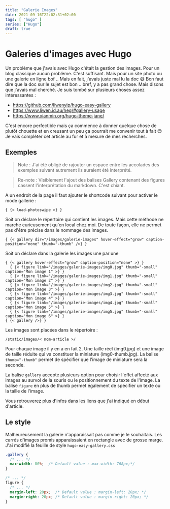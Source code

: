 ```yaml
---
title: "Galerie Images"
date: 2021-09-16T22:02:31+02:00
tags: [ "hugo" ]
series: ["Hugo"]
draft: true
---
```


# Galeries d'images avec Hugo
Un problème que j'avais avec Hugo c'était la gestion des images. Pour un blog classique aucun problème. C'est suffisant. Mais pour un site photo ou une galerie en ligne bof ..
Mais en fait, j'avais juste mal lu la doc 😅 Bon faut dire que la doc sur le sujet est bon .. bref, y a pas grand chose. Mais disons que j'avais mal cherché.
Je suis tombé sur plusieurs choses assez intéressantes :
- https://github.com/liwenyip/hugo-easy-gallery
- https://www.liwen.id.au/heg/#gallery-usage
- https://www.xianmin.org/hugo-theme-jane/

C'est encore perfectible mais ça commence à donner quelque chose de plutôt chouette et en creusant un peu ça pourrait me convenir tout à fait 😊 Je vais compléter cet article au fur et à mesure de mes recherches.

## Exemples

> Note : J'ai été obligé de rajouter un espace entre les accolades des exemples suivant autrement ils auraient été interprété.

> Re-note : Visiblement l'ajout des balises Gallery contenant des figures cassent l'interprétation du markdown. C'est chiant.

A un endroit de la page il faut ajouter le shortcode suivant pour activer le mode gallerie :
```
{ {< load-photoswipe >} }
```

Soit on déclare le répertoire qui contient les images. Mais cette méthode ne marche curieusement qu'en local chez moi. De toute façon, elle ne permet pas d'être précise dans le nommage des images.

```
{ {< gallery dir="/images/galerie-images" hover-effect="grow" caption-position="none" thumb="-thumb" />} }
```

Soit on déclare dans la galerie les images une par une

```
{ {< gallery hover-effect="grow" caption-position="none" >} }
  { {< figure link="/images/galerie-images/img0.jpg" thumb="-small" caption="Mon image 1" >} }
  { {< figure link="/images/galerie-images/img1.jpg" thumb="-small" caption="Mon image 2" >} }
  { {< figure link="/images/galerie-images/img2.jpg" thumb="-small" caption="Mon image 3" >} }
  { {< figure link="/images/galerie-images/img3.jpg" thumb="-small" caption="Mon image 4" >} }
  { {< figure link="/images/galerie-images/img4.jpg" thumb="-small" caption="Mon image 5" >} }
  { {< figure link="/images/galerie-images/img5.jpg" thumb="-small" caption="Mon image 6" >} }
{ {< gallery />} }
```

Les images sont placées dans le répertoire :
```
/static/images/< nom-article >/
```
Pour chaque image il y en a en fait 2. Une taille réel (img0.jpg) et une image de taille réduite qui va constituer la miniature (img0-thumb.jpg).
La balise `thumb="-thumb"` permet de spécifier que l'image de miniature sera la seconde.

La balise `gallery` accepte plusieurs option pour choisir l'effet affecté aux images au survol de la souris ou le positionnement du texte de l'image.
La balise `figure` en plus de thumb permet également de spécifier un texte ou la taille de l'image.

Vous retrouverez plus d'infos dans les liens que j'ai indiqué en début d'article.

## Le style

Malheureusement la galerie n'apparaissait pas comme je le souhaitais. Les carrés d'images promis apparaissaient en rectangle avec de grosse marge.
J'ai modifié la feuille de style `hugo-easy-gallery.css`

```css
.gallery {
  /* ... */
  max-width: 80%;  /* Default value : max-width: 768px;*/
}

/* ... */
figure {
  /* ... */
  margin-left: 20px;  /* Default value : margin-left: 20px; */
  margin-right: 20px; /* Default value : margin-right: 20px; */
}
```
